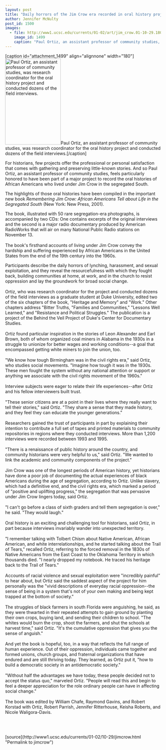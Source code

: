 ```yaml
---
layout: post
title: "Daily horrors of the Jim Crow era recorded in oral history project"
author: Jennifer McNulty
post_id: 1500
images:
  - file: http://www1.ucsc.edu/currents/01-02/art/jim_crow.01-10-29.180.jpg
    image_id: 1499
    caption: "Paul Ortiz, an assistant professor of community studies, was research coordinator for the oral history project and conducted dozens of the field interviews."
---
```


[caption id="attachment_1499" align="alignnone" width="180"]<a href="http://localhost/mysite/wp-content/uploads/2001/10/jim_crow.01-10-29.180.jpg"><img class="size-full wp-image-1499" src="http://localhost/mysite/wp-content/uploads/2001/10/jim_crow.01-10-29.180.jpg" alt="Paul Ortiz, an assistant professor of community studies, was research coordinator for the oral history project and conducted dozens of the field interviews." width="180" height="278" /></a>Paul Ortiz, an assistant professor of community studies, was research coordinator for the oral history project and conducted dozens of the field interviews.[/caption]
<p>
  For historians, few projects offer the professional or personal satisfaction that comes with gathering and preserving little-known stories. And so Paul Ortiz, an assistant professor of community studies, feels particularly honored to have been part of a major project to record the oral histories of African Americans who lived under Jim Crow in the segregated South.
</p>The highlights of those oral histories have been compiled in the important new book <i>Remembering Jim Crow: African Americans Tell about Life in the Segregated South</i> (New York: New Press, 2001).
<p>
  The book, illustrated with 50 rare segregation-era photographs, is accompanied by two CDs: One contains excerpts of the original interviews and the second is a major radio documentary produced by American RadioWorks that will air on many National Public Radio stations on November 13.<br>
  <br>
  The book's firsthand accounts of living under Jim Crow convey the hardship and suffering experienced by African Americans in the United States from the end of the 19th century into the 1960s.
</p>
<p>
  Participants describe the daily horrors of lynching, harassment, and sexual exploitation, and they reveal the resourcefulness with which they fought back, building communities at home, at work, and in the church to resist oppression and lay the groundwork for broad social change.<br>
  <br>
  Ortiz, who was research coordinator for the project and conducted dozens of the field interviews as a graduate student at Duke University, edited two of the six chapters of the book, "Heritage and Memory" and "Work." Other chapters address "Bitter Truths, "Families and Communities," "Lessons Well Learned," and "Resistance and Political Struggles." The publication is a project of the Behind the Veil Project of Duke's Center for Documentary Studies.<br>
  <br>
  Ortiz found particular inspiration in the stories of Leon Alexander and Earl Brown, both of whom organized coal miners in Alabama in the 1930s in a struggle to unionize for better wages and working conditions--a goal that encompassed getting white miners to join the union, too.<br>
  <br>
  "We know how tough Birmingham was in the civil rights era," said Ortiz, who studies social movements. "Imagine how tough it was in the 1930s. These men fought the system without any national attention or support or anything we associate with the civil rights movement of the 1960s."<br>
  <br>
  Interview subjects were eager to relate their life experiences--after Ortiz and his fellow interviewers built trust.<br>
  <br>
  "These senior citizens are at a point in their lives where they really want to tell their stories," said Ortiz. "They share a sense that they made history, and they feel they can educate the younger generations."<br>
  <br>
  Researchers gained the trust of participants in part by explaining their intention to contribute a full set of tapes and printed materials to community repositories in regions where they conducted interviews. More than 1,200 interviews were recorded between 1993 and 1995.<br>
  <br>
  "There is a renaissance of public history around the country, and community historians were very helpful to us," said Ortiz. "We wanted to link the academic and community components of the project."<br>
  <br>
  Jim Crow was one of the longest periods of American history, yet historians have done a poor job of documenting the actual experiences of black Americans during the age of segregation, according to Ortiz. Unlike slavery, which had a definitive end, and the civil rights era, which marked a period of "positive and uplifting progress," the segregation that was pervasive under Jim Crow lingers today, said Ortiz.<br>
  <br>
  "I can't go before a class of sixth graders and tell them segregation is over," he said. "They would laugh."<br>
  <br>
  Oral history is an exciting and challenging tool for historians, said Ortiz, in part because interviews invariably wander into unexpected territory.<br>
  <br>
  "I remember talking with Tolbert Chism about Native American, African American, and white interrelationships, and he started talking about the Trail of Tears," recalled Ortiz, referring to the forced removal in the 1830s of Native Americans from the East Coast to the Oklahoma Territory in which thousands died. "I nearly dropped my notebook. He traced his heritage back to the Trail of Tears."<br>
  <br>
  Accounts of racial violence and sexual exploitation were "incredibly painful" to hear about, but Ortiz said the saddest aspect of the project for him personally was the "vivid descriptions of everyday racial oppression--the sense of being in a system that's not of your own making and being kept trapped at the bottom of society."<br>
  <br>
  The struggles of black farmers in south Florida were anguishing, he said, as they were thwarted in their repeated attempts to gain ground by planting their own crops, buying land, and sending their children to school. "The whites would burn the crop, shoot the farmers, and shut the schools at harvest time," said Ortiz. "It's the cumulative oppression that gives you the sense of anguish."<br>
  <br>
  And yet the book is hopeful, too, in a way that reflects the full range of human experience. Out of their oppression, individuals came together and formed unions, church groups, and fraternal organizations that have endured and are still thriving today. They learned, as Ortiz put it, "how to build a democratic society in an antidemocratic society."<br>
  <br>
  "Without half the advantages we have today, these people decided not to accept the status quo," marveled Ortiz. "People will read this and begin to feel a deeper appreciation for the role ordinary people can have in affecting social change."<br>
  <br>
  The book was edited by William Chafe, Raymond Gavins, and Robert Korstad with Ortiz, Robert Parrish, Jennifer Ritterhouse, Keisha Roberts, and Nicole Waligora-Davis.<br>
  <br>
  <br>

</p>
<p>
  <img align="bottom" alt=" " border="0" height="1" src="../../images/trans.gif" width="385">
</p>
[source](http://www1.ucsc.edu/currents/01-02/10-29/jimcrow.html "Permalink to jimcrow")
